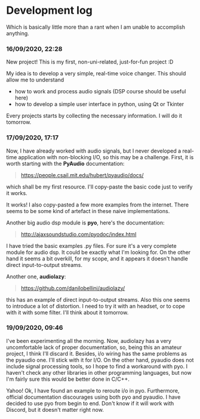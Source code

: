 # Development log
Which is basically little more than a rant when I am unable to accomplish
anything.


### 16/09/2020, 22:28
New project! This is my first, non-uni-related, just-for-fun project :D

My idea is to develop a very simple, real-time voice changer. This should
allow me to understand 
- how to work and process audio signals (DSP course should be useful here)
- how to develop a simple user interface in python, using Qt or Tkinter 

Every projects starts by collecting the necessary information. 
I will do it tomorrow.


### 17/09/2020, 17:17
Now, I have already worked with audio signals, but I never developed a
real-time application with non-blocking I/O, so this may be a challenge.
First, it is worth starting with the **PyAudio** documentation:
> https://people.csail.mit.edu/hubert/pyaudio/docs/

which shall be my first resource. I'll copy-paste the basic code just to
verify it works.

It works! I also copy-pasted a few more examples from the internet. There
seems to be some kind of artefact in these naive implementations.

Another big audio dsp module is **pyo**, here's the documentation:
> http://ajaxsoundstudio.com/pyodoc/index.html

I have tried the basic examples .py files. For sure it's a very complete
module for audio dsp. It could be exactly what I'm looking for.
On the other hand it seems a bit overkill, for my scope, and it appears
it doesn't handle direct input-to-output streams. 

Another one, **audiolazy**:
> https://github.com/danilobellini/audiolazy/

this has an example of direct input-to-output streams. 
Also this one seems to introduce a lot of distortion. I need to try it
with an headset, or to cope with it with some filter. I'll think about
it tomorrow.


### 19/09/2020, 09:46
I've been experimenting all the morning. Now, audiolazy has a very
uncomfortable lack of proper documentation, so, being this an amateur
project, I think I'll discard it. Besides, i/o wiring has the same
problems as the pyaudio one. 
I'll stick with it for I/O.
On the other hand, pyaudio does not include signal processing tools,
so I hope to find a workaround with pyo.
I haven't check any other libraries in other programming languages,
but now I'm fairly sure this would be better done in C/C++.

Yahoo! Ok, I have found an example to reroute i/o in pyo. Furthermore,
official documentation discourages using both pyo and pyaudio.
I have decided to use pyo from begin to end. Don't know if it will
work with Discord, but it doesn't matter right now.